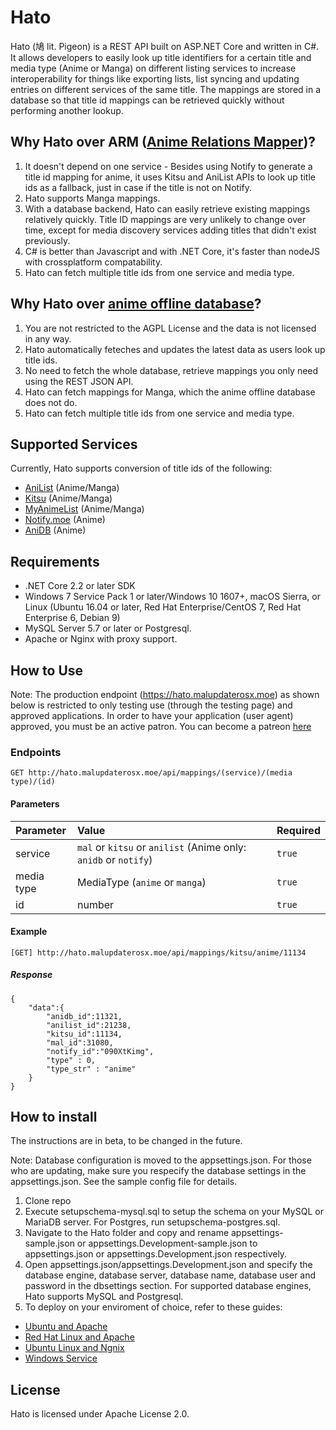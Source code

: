 # Hato
Hato (鳩 lit. Pigeon) is a REST API built on ASP.NET Core and written in C#. It allows developers to easily look up title identifiers for a certain title and media type (Anime or Manga) on different listing services to increase interoperability for things like exporting lists, list syncing and updating entries on different services of the same title. The mappings are stored in a database so that title id mappings can be retrieved quickly without performing another lookup.

## Why Hato over ARM ([Anime Relations Mapper](https://github.com/p-chan/arm))?
1. It doesn't depend on one service - Besides using Notify to generate a title id mapping for anime, it uses Kitsu and AniList APIs to look up title ids as a fallback, just in case if the title is not on Notify.
2. Hato supports Manga mappings.
3. With a database backend, Hato can easily retrieve existing mappings relatively quickly. Title ID mappings are very unlikely to change over time, except for media discovery services adding titles that didn't exist previously.
4. C# is better than Javascript and with .NET Core, it's faster than nodeJS with crossplatform compatability.
5. Hato can fetch multiple title ids from one service and media type.

## Why Hato over [anime offline database](https://github.com/manami-project/anime-offline-database)?
1. You are not restricted to the AGPL License and the data is not licensed in any way.
2. Hato automatically feteches and updates the latest data as users look up title ids.
3. No need to fetch the whole database, retrieve mappings you only need using the REST JSON API.
4. Hato can fetch mappings for Manga, which the anime offline database does not do.
5. Hato can fetch multiple title ids from one service and media type.

## Supported Services
Currently, Hato supports conversion of title ids of the following:
* [AniList](https://anilist.co) (Anime/Manga)
* [Kitsu](https://kitsu.io) (Anime/Manga)
* [MyAnimeList](https://myanimelist.net) (Anime/Manga)
* [Notify.moe](https://notify.moe) (Anime)
* [AniDB](https://anidb.net) (Anime)

## Requirements
* .NET Core 2.2 or later SDK
* Windows 7 Service Pack 1 or later/Windows 10 1607+, macOS Sierra, or Linux (Ubuntu 16.04 or later, Red Hat Enterprise/CentOS 7, Red Hat Enterprise 6, Debian 9)
* MySQL Server 5.7 or later or Postgresql.
* Apache or Nginx with proxy support.

## How to Use
Note: The production endpoint (https://hato.malupdaterosx.moe) as shown below is restricted to only testing use (through the testing page) and approved applications. In order to have your application (user agent) approved, you must be an active patron. You can become a patreon [here](https://www.patreon.com/bePatron?u=4748653&redirect_uri=https%3A%2F%2Fmalupdaterosx.moe%2Fdonate%2F&utm_medium=widget)

### Endpoints
```
GET http://hato.malupdaterosx.moe/api/mappings/(service)/(media type)/(id)
```
#### Parameters

| Parameter | Value | Required |
|:---|:---|:---|
| service | `mal` or `kitsu` or `anilist` (Anime only: `anidb` or `notify`)| `true` |
| media type | MediaType (`anime` or `manga`) | `true` |
| id | number | `true` |

#### Example
```
[GET] http://hato.malupdaterosx.moe/api/mappings/kitsu/anime/11134
```

##### Response
```
{
    "data":{
        "anidb_id":11321,
        "anilist_id":21238,
        "kitsu_id":11134,
        "mal_id":31080,
        "notify_id":"090XtKimg",
        "type" : 0,
        "type_str" : "anime"
    }
}
```
## How to install
The instructions are in beta, to be changed in the future.

Note: Database configuration is moved to the appsettings.json. For those who are updating, make sure you respecify the database settings in the appsettings.json. See the sample config file for details.

1. Clone repo
2. Execute setupschema-mysql.sql to setup the schema on your MySQL or MariaDB server. For Postgres, run setupschema-postgres.sql.
3. Navigate to the Hato folder and copy and rename appsettings-sample.json or appsettings.Development-sample.json to appsettings.json or appsettings.Development.json respectively.
4. Open appsettings.json/appsettings.Development.json and specify the database engine, database server, database name, database user and password in the dbsettings section. For supported database engines, Hato supports MySQL and Postgresql.
5. To deploy on your enviroment of choice, refer to these guides:
* [Ubuntu and Apache](https://github.com/Atelier-Shiori/Hato/blob/master/InstallingApacheAndUbuntu.md)
* [Red Hat Linux and Apache](https://docs.microsoft.com/en-us/aspnet/core/host-and-deploy/linux-apache?view=aspnetcore-2.2)
* [Ubuntu Linux and Ngnix](https://docs.microsoft.com/en-us/aspnet/core/host-and-deploy/linux-nginx?view=aspnetcore-2.2)
* [Windows Service](https://docs.microsoft.com/en-us/aspnet/core/host-and-deploy/windows-service?view=aspnetcore-2.2)

## License
Hato is licensed under Apache License 2.0.
